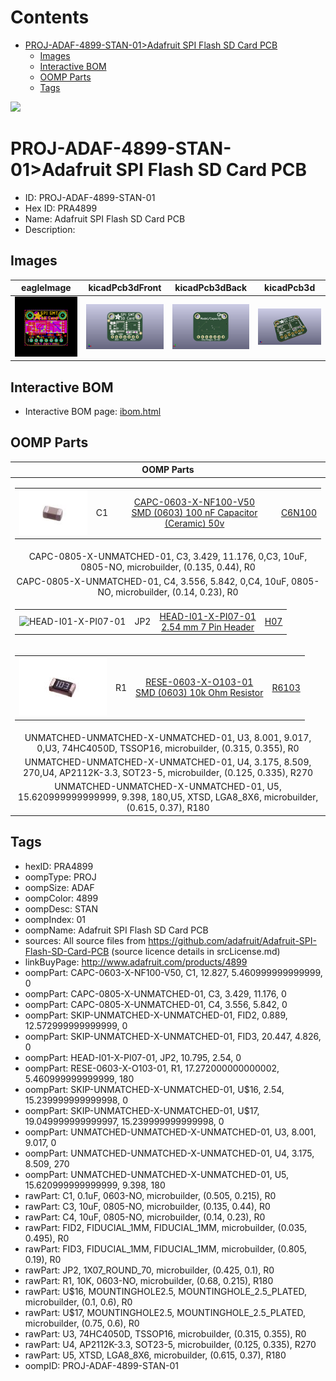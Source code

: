 



Contents
========

* [PROJ-ADAF-4899-STAN-01>Adafruit SPI Flash SD Card PCB](#proj-adaf-4899-stan-01adafruit-spi-flash-sd-card-pcb)
	* [Images](#images)
	* [Interactive BOM](#interactive-bom)
	* [OOMP Parts](#oomp-parts)
	* [Tags](#tags)
  
![][im]
# PROJ-ADAF-4899-STAN-01>Adafruit SPI Flash SD Card PCB

- ID: PROJ-ADAF-4899-STAN-01
- Hex ID: PRA4899
- Name: Adafruit SPI Flash SD Card PCB
- Description: 

## Images
  
  

|eagleImage|kicadPcb3dFront|kicadPcb3dBack|kicadPcb3d|
| :---: | :---: | :---: | :---: |
|[![eagleImage](eagleImage_140.png)](eagleImage_600.png)|[![kicadPcb3dFront](kicadPcb3dFront_140.png)](kicadPcb3dFront_600.png)|[![kicadPcb3dBack](kicadPcb3dBack_140.png)](kicadPcb3dBack_600.png)|[![kicadPcb3d](kicadPcb3d_140.png)](kicadPcb3d_600.png)|

## Interactive BOM

- Interactive BOM page: [ibom.html](kicad/bom/ibom.html)

## OOMP Parts
  

|OOMP Parts|
| :---: |
|<table><tr><td>![CAPC-0603-X-NF100-V50](https://raw.githubusercontent.com/oomlout/oomlout_OOMP_parts/main/CAPC-0603-X-NF100-V50/image_140.jpg)</td><td> C1</td><td>[CAPC-0603-X-NF100-V50<br>SMD (0603) 100 nF Capacitor (Ceramic) 50v](https://github.com/oomlout/oomlout_OOMP_parts/tree/main/CAPC-0603-X-NF100-V50/)</td><td>[C6N100](https://github.com/oomlout/oomlout_OOMP_parts/tree/main/CAPC-0603-X-NF100-V50/)</td></tr></table>|
|CAPC-0805-X-UNMATCHED-01, C3, 3.429, 11.176, 0,C3, 10uF, 0805-NO, microbuilder, (0.135, 0.44), R0|
|CAPC-0805-X-UNMATCHED-01, C4, 3.556, 5.842, 0,C4, 10uF, 0805-NO, microbuilder, (0.14, 0.23), R0|
|<table><tr><td>![HEAD-I01-X-PI07-01](https://raw.githubusercontent.com/oomlout/oomlout_OOMP_parts/main/HEAD-I01-X-PI07-01/image_140.jpg)</td><td> JP2</td><td>[HEAD-I01-X-PI07-01<br>2.54 mm 7 Pin Header](https://github.com/oomlout/oomlout_OOMP_parts/tree/main/HEAD-I01-X-PI07-01/)</td><td>[H07](https://github.com/oomlout/oomlout_OOMP_parts/tree/main/HEAD-I01-X-PI07-01/)</td></tr></table>|
|<table><tr><td>![RESE-0603-X-O103-01](https://raw.githubusercontent.com/oomlout/oomlout_OOMP_parts/main/RESE-0603-X-O103-01/image_140.jpg)</td><td> R1</td><td>[RESE-0603-X-O103-01<br>SMD (0603) 10k Ohm Resistor](https://github.com/oomlout/oomlout_OOMP_parts/tree/main/RESE-0603-X-O103-01/)</td><td>[R6103](https://github.com/oomlout/oomlout_OOMP_parts/tree/main/RESE-0603-X-O103-01/)</td></tr></table>|
|UNMATCHED-UNMATCHED-X-UNMATCHED-01, U3, 8.001, 9.017, 0,U3, 74HC4050D, TSSOP16, microbuilder, (0.315, 0.355), R0|
|UNMATCHED-UNMATCHED-X-UNMATCHED-01, U4, 3.175, 8.509, 270,U4, AP2112K-3.3, SOT23-5, microbuilder, (0.125, 0.335), R270|
|UNMATCHED-UNMATCHED-X-UNMATCHED-01, U5, 15.620999999999999, 9.398, 180,U5, XTSD, LGA8_8X6, microbuilder, (0.615, 0.37), R180|

## Tags

- hexID: PRA4899
- oompType: PROJ
- oompSize: ADAF
- oompColor: 4899
- oompDesc: STAN
- oompIndex: 01
- oompName: Adafruit SPI Flash SD Card PCB
- sources: All source files from https://github.com/adafruit/Adafruit-SPI-Flash-SD-Card-PCB (source licence details in srcLicense.md)
- linkBuyPage: http://www.adafruit.com/products/4899
- oompPart: CAPC-0603-X-NF100-V50, C1, 12.827, 5.460999999999999, 0
- oompPart: CAPC-0805-X-UNMATCHED-01, C3, 3.429, 11.176, 0
- oompPart: CAPC-0805-X-UNMATCHED-01, C4, 3.556, 5.842, 0
- oompPart: SKIP-UNMATCHED-X-UNMATCHED-01, FID2, 0.889, 12.572999999999999, 0
- oompPart: SKIP-UNMATCHED-X-UNMATCHED-01, FID3, 20.447, 4.826, 0
- oompPart: HEAD-I01-X-PI07-01, JP2, 10.795, 2.54, 0
- oompPart: RESE-0603-X-O103-01, R1, 17.272000000000002, 5.460999999999999, 180
- oompPart: SKIP-UNMATCHED-X-UNMATCHED-01, U$16, 2.54, 15.239999999999998, 0
- oompPart: SKIP-UNMATCHED-X-UNMATCHED-01, U$17, 19.049999999999997, 15.239999999999998, 0
- oompPart: UNMATCHED-UNMATCHED-X-UNMATCHED-01, U3, 8.001, 9.017, 0
- oompPart: UNMATCHED-UNMATCHED-X-UNMATCHED-01, U4, 3.175, 8.509, 270
- oompPart: UNMATCHED-UNMATCHED-X-UNMATCHED-01, U5, 15.620999999999999, 9.398, 180
- rawPart: C1, 0.1uF, 0603-NO, microbuilder, (0.505, 0.215), R0
- rawPart: C3, 10uF, 0805-NO, microbuilder, (0.135, 0.44), R0
- rawPart: C4, 10uF, 0805-NO, microbuilder, (0.14, 0.23), R0
- rawPart: FID2, FIDUCIAL_1MM, FIDUCIAL_1MM, microbuilder, (0.035, 0.495), R0
- rawPart: FID3, FIDUCIAL_1MM, FIDUCIAL_1MM, microbuilder, (0.805, 0.19), R0
- rawPart: JP2, 1X07_ROUND_70, microbuilder, (0.425, 0.1), R0
- rawPart: R1, 10K, 0603-NO, microbuilder, (0.68, 0.215), R180
- rawPart: U$16, MOUNTINGHOLE2.5, MOUNTINGHOLE_2.5_PLATED, microbuilder, (0.1, 0.6), R0
- rawPart: U$17, MOUNTINGHOLE2.5, MOUNTINGHOLE_2.5_PLATED, microbuilder, (0.75, 0.6), R0
- rawPart: U3, 74HC4050D, TSSOP16, microbuilder, (0.315, 0.355), R0
- rawPart: U4, AP2112K-3.3, SOT23-5, microbuilder, (0.125, 0.335), R270
- rawPart: U5, XTSD, LGA8_8X6, microbuilder, (0.615, 0.37), R180
- oompID: PROJ-ADAF-4899-STAN-01



[im]: kicadPcb3d_450.png
